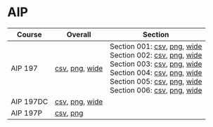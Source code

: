# AIP

| Course | Overall | Section |
| ------ | ------- | ------- |
| AIP 197 | [csv](https://github.com/UCSD-Historical-Enrollment-Data/2024Spring/blob/main/overall/AIP%20197.csv), [png](https://raw.githubusercontent.com/UCSD-Historical-Enrollment-Data/2024Spring/main/plot_overall/AIP%20197.png), [wide](https://raw.githubusercontent.com/UCSD-Historical-Enrollment-Data/2024Spring/main/plot_overall_wide/AIP%20197.png) | Section 001: [csv](https://github.com/UCSD-Historical-Enrollment-Data/2024Spring/blob/main/section/AIP%20197_001.csv), [png](https://raw.githubusercontent.com/UCSD-Historical-Enrollment-Data/2024Spring/main/plot_section/AIP%20197_001.png), [wide](https://raw.githubusercontent.com/UCSD-Historical-Enrollment-Data/2024Spring/main/plot_section_wide/AIP%20197_001.png)<br>Section 002: [csv](https://github.com/UCSD-Historical-Enrollment-Data/2024Spring/blob/main/section/AIP%20197_002.csv), [png](https://raw.githubusercontent.com/UCSD-Historical-Enrollment-Data/2024Spring/main/plot_section/AIP%20197_002.png), [wide](https://raw.githubusercontent.com/UCSD-Historical-Enrollment-Data/2024Spring/main/plot_section_wide/AIP%20197_002.png)<br>Section 003: [csv](https://github.com/UCSD-Historical-Enrollment-Data/2024Spring/blob/main/section/AIP%20197_003.csv), [png](https://raw.githubusercontent.com/UCSD-Historical-Enrollment-Data/2024Spring/main/plot_section/AIP%20197_003.png), [wide](https://raw.githubusercontent.com/UCSD-Historical-Enrollment-Data/2024Spring/main/plot_section_wide/AIP%20197_003.png)<br>Section 004: [csv](https://github.com/UCSD-Historical-Enrollment-Data/2024Spring/blob/main/section/AIP%20197_004.csv), [png](https://raw.githubusercontent.com/UCSD-Historical-Enrollment-Data/2024Spring/main/plot_section/AIP%20197_004.png), [wide](https://raw.githubusercontent.com/UCSD-Historical-Enrollment-Data/2024Spring/main/plot_section_wide/AIP%20197_004.png)<br>Section 005: [csv](https://github.com/UCSD-Historical-Enrollment-Data/2024Spring/blob/main/section/AIP%20197_005.csv), [png](https://raw.githubusercontent.com/UCSD-Historical-Enrollment-Data/2024Spring/main/plot_section/AIP%20197_005.png), [wide](https://raw.githubusercontent.com/UCSD-Historical-Enrollment-Data/2024Spring/main/plot_section_wide/AIP%20197_005.png)<br>Section 006: [csv](https://github.com/UCSD-Historical-Enrollment-Data/2024Spring/blob/main/section/AIP%20197_006.csv), [png](https://raw.githubusercontent.com/UCSD-Historical-Enrollment-Data/2024Spring/main/plot_section/AIP%20197_006.png), [wide](https://raw.githubusercontent.com/UCSD-Historical-Enrollment-Data/2024Spring/main/plot_section_wide/AIP%20197_006.png) |
| AIP 197DC | [csv](https://github.com/UCSD-Historical-Enrollment-Data/2024Spring/blob/main/overall/AIP%20197DC.csv), [png](https://raw.githubusercontent.com/UCSD-Historical-Enrollment-Data/2024Spring/main/plot_overall/AIP%20197DC.png), [wide](https://raw.githubusercontent.com/UCSD-Historical-Enrollment-Data/2024Spring/main/plot_overall_wide/AIP%20197DC.png) |  |
| AIP 197P | [csv](https://github.com/UCSD-Historical-Enrollment-Data/2024Spring/blob/main/overall/AIP%20197P.csv), [png](https://raw.githubusercontent.com/UCSD-Historical-Enrollment-Data/2024Spring/main/plot_overall/AIP%20197P.png) |  |
